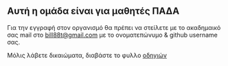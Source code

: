 ## Αυτή η ομάδα είναι για μαθητές ΠΑΔΑ

Για την εγγραφή στον οργανισμό θα πρέπει να στείλετε με το ακαδημαικό σας mail στο bill88t@gmail.com με το ονοματεπώνυμο & github username σας.

Μόλις λάβετε δικαιώματα, διαβάστε το φυλλο [οδηγιών](https://github.com/PADA-Students/Workflow/blob/main/README.md)
